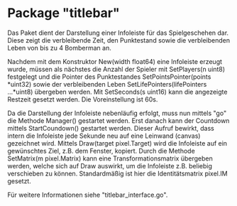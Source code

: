 # Package "titlebar"
Das Paket dient der Darstellung einer Infoleiste für das Spielgeschehen dar. 
Diese zeigt die verbleibende Zeit, den Punktestand sowie die verbleibenden Leben
von bis zu 4 Bomberman an.

Nachdem mit dem Konstruktor New(width float64) eine Infoleiste erzeugt
wurde, müssen als nächstes die Anzahl der Spieler mit SetPlayers(n uint8) festgelegt 
und die Pointer des Punktestandes SetPointsPointer(points *uint32) sowie 
der verbleibenden Leben SetLifePointers(lifePointers ...*uint8) übergeben werden.
Mit SetSeconds(s uint16) kann die angezeigte Restzeit gesetzt werden. Die Voreinstellung
ist 60s. 

Da die Darstellung der Infoleiste nebenläufig erfolgt, muss nun mittels
"go" die Methode Manager() gestartet werden. Erst danach kann der Countdown
mittels StartCoundown() gestartet werden. Dieser Aufruf bewirkt, dass
intern die Infoleiste jede Sekunde neu auf eine Leinwand (canvas)
gezeichnet wird. Mittels Draw(target pixel.Target) wird die Infoleiste
auf ein gewünschtes Ziel, z.B. dem Fenster, kopiert. Durch die
Methode SetMatrix(m pixel.Matrix) kann eine Transformationsmatrix übergeben
werden, welche sich auf Draw auswirkt, um die Infoleiste z.B. beliebig verschieben
zu können. Standardmäßig ist hier die Identitätsmatrix pixel.IM gesetzt.

Für weitere Informationen siehe "titlebar_interface.go".
